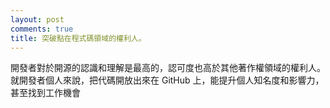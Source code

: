 ```yaml
---
layout: post
comments: true
title: 突破點在程式碼領域的權利人。
---
```




開發者對於開源的認識和理解是最高的，認可度也高於其他著作權領域的權利人。就開發者個人來說，把代碼開放出來在 GitHub 上，能提升個人知名度和影響力，甚至找到工作機會

